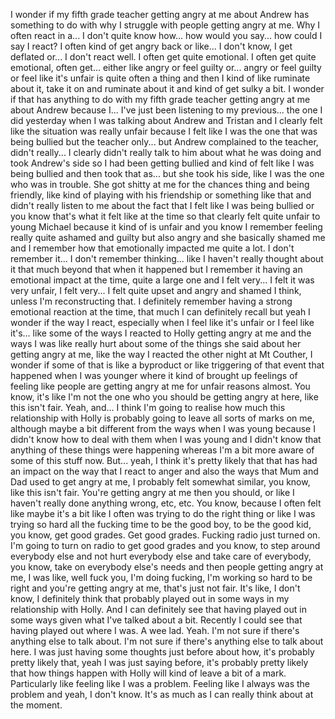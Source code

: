 I wonder if my fifth grade teacher getting angry at me about Andrew has something to
do with why I struggle with people getting angry at me. Why I often react in a... I don't
quite know how... how would you say... how could I say I react? I often kind of get angry
back or like... I don't know, I get deflated or... I don't react well. I often get quite
emotional. I often get quite emotional, often get... either like angry or feel guilty or...
angry or feel guilty or feel like it's unfair is quite often a thing and then I kind of
like ruminate about it, take it on and ruminate about it and kind of get sulky a bit. I wonder
if that has anything to do with my fifth grade teacher getting angry at me about Andrew because
I... I've just been listening to my previous... the one I did yesterday when I was talking
about Andrew and Tristan and I clearly felt like the situation was really unfair because
I felt like I was the one that was being bullied but the teacher only... but Andrew complained
to the teacher, didn't really... I clearly didn't really talk to him about what he was doing
and took Andrew's side so I had been getting bullied and kind of felt like I was being bullied
and then took that as... but she took his side, like I was the one who was in trouble. She
got shitty at me for the chances thing and being friendly, like kind of playing with
his friendship or something like that and didn't really listen to me about the fact
that I felt like I was being bullied or you know that's what it felt like at the time
so that clearly felt quite unfair to young Michael because it kind of is unfair and you
know I remember feeling really quite ashamed and guilty but also angry and she basically
shamed me and I remember how that emotionally impacted me quite a lot. I don't remember
it... I don't remember thinking... like I haven't really thought about it that much
beyond that when it happened but I remember it having an emotional impact at the time,
quite a large one and I felt very... I felt it was very unfair, I felt very... I felt
quite upset and angry and shamed I think, unless I'm reconstructing that. I definitely remember
having a strong emotional reaction at the time, that much I can definitely recall but
yeah I wonder if the way I react, especially when I feel like it's unfair or I feel like
it's... like some of the ways I reacted to Holly getting angry at me and the ways I was
like really hurt about some of the things she said about her getting angry at me, like
the way I reacted the other night at Mt Couther, I wonder if some of that is like a byproduct
or like triggering of that event that happened when I was younger where it kind of brought
up feelings of feeling like people are getting angry at me for unfair reasons almost. You
know, it's like I'm not the one who you should be getting angry at here, like this isn't
fair. Yeah, and... I think I'm going to realise how much this relationship with Holly is probably
going to leave all sorts of marks on me, although maybe a bit different from the ways when I
was young because I didn't know how to deal with them when I was young and I didn't know
that anything of these things were happening whereas I'm a bit more aware of some of this
stuff now. But... yeah, I think it's pretty likely that that has had an impact on the
way that I react to anger and also the ways that Mum and Dad used to get angry at me,
I probably felt somewhat similar, you know, like this isn't fair. You're getting angry
at me then you should, or like I haven't really done anything wrong, etc, etc. You know, because
I often felt like maybe it's a bit like I often was trying to do the right thing or
like I was trying so hard all the fucking time to be the good boy, to be the good kid,
you know, get good grades. Get good grades. Fucking radio just turned on. I'm going to
turn on radio to get good grades and you know, to step around everybody else and not hurt
everybody else and take care of everybody, you know, take on everybody else's needs and
then people getting angry at me, I was like, well fuck you, I'm doing fucking, I'm working
so hard to be right and you're getting angry at me, that's just not fair. It's like, I
don't know, I definitely think that probably played out in some ways in my relationship
with Holly. And I can definitely see that having played out in some ways given what
I've talked about a bit. Recently I could see that having played out where I was. A
wee lad. Yeah. I'm not sure if there's anything else to talk about. I'm not sure if there's
anything else to talk about here. I was just having some thoughts just before about how,
it's probably pretty likely that, yeah I was just saying before, it's probably pretty likely
that how things happen with Holly will kind of leave a bit of a mark. Particularly like
feeling like I was a problem. Feeling like I always was the problem and yeah, I don't
know. It's as much as I can really think about at the moment.
